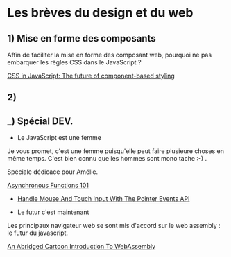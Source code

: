 # Les brèves du design et du web 
 
 
## 1)  Mise en forme des composants

Affin de faciliter la mise en forme des composant web, pourquoi ne pas embarquer les règles CSS dans le JavaScript ?
 
 [CSS in JavaScript: The future of component-based styling](https://medium.freecodecamp.com/css-in-javascript-the-future-of-component-based-styling-70b161a79a32)


## 2)

## _) Spécial DEV. 
 
- Le JavaScript est une femme

Je vous promet, c'est une femme puisqu'elle peut faire plusieure choses en même temps. C'est bien connu que les hommes sont mono tache :-) .

Spéciale dédicace pour Amélie.

[Asynchronous Functions 101](https://bitsofco.de/asynchronous-functions-101/) 
 
- [Handle Mouse And Touch Input With The Pointer Events API](http://tutorialzine.com/2017/04/handle-mouse-and-touch-input-with-the-pointer-events-api/) 
 
- Le futur c'est maintenant

Les principaux navigateur web se sont mis d'accord sur le web assembly : le futur du javascript.

[An Abridged Cartoon Introduction To WebAssembly](https://www.smashingmagazine.com/2017/05/abridged-cartoon-introduction-webassembly/)